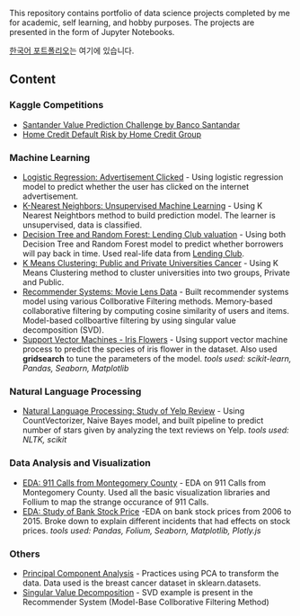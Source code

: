 This repository contains portfolio of data science projects completed by me for academic, self learning, and hobby purposes.
The projects are presented in the form of Jupyter Notebooks.

[한국어 포트폴리오]()는 여기에 있습니다.

## Content

### Kaggle Competitions
* [Santander Value Prediction Challenge by Banco Santandar]()
* [Home Credit Default Risk by Home Credit Group]()

### Machine Learning
* [Logistic Regression: Advertisement Clicked](https://github.com/RangDuk/data-science-portfolio/blob/master/Logistic%20Regression%20-%20Is%20the%20Advertisement%20Clicked.ipynb) - Using logistic regression model to predict whether the user has clicked on the internet advertisement.
* [K-Nearest Neighbors: Unsupervised Machine Learning](https://github.com/RangDuk/data-science-portfolio/blob/master/K%20Nearest%20Neighbors%20-%20Classified%20Dataset.ipynb) - Using K Nearest Neightbors method to build prediction model. The learner is unsupervised, data is classified.
* [Decision Tree and Random Forest: Lending Club valuation](https://github.com/RangDuk/data-science-portfolio/blob/master/Decision%20Trees%20and%20Random%20Forest%20-%20'Who%20wants%20my%20money'%20%20Lending%20Club.ipynb) - Using both Decision Tree and Random Forest model to predict whether borrowers will pay back in time. Used real-life data from [Lending Club](https://www.lendingclub.com/info/download-data.action).
* [K Means Clustering: Public and Private Universities Cancer](https://github.com/RangDuk/data-science-portfolio/blob/master/K%20Means%20Clustering%20Project%20.ipynb) - Using K Means Clustering method to cluster universities into two groups, Private and Public.
* [Recommender Systems: Movie Lens Data](https://github.com/RangDuk/data-science-portfolio/blob/master/Recommender%20Systems%20-%20Collaborative%20Filtering%20on%20Movie%20Lens%20Data%20Set.ipynb) - Built recommender systems model using various Collborative Filtering methods. Memory-based collaborative filtering by computing cosine similarity of users and items. Model-based collboartive filtering by using singular value decomposition (SVD).
* [Support Vector Machines - Iris Flowers](https://github.com/RangDuk/data-science-portfolio/blob/master/Support%20Vector%20Machines%20-%20Iris%20Flower%20Data%20Set.ipynb) - Using support vector machine process to predict the species of iris flower in the dataset. Also used **gridsearch** to tune the parameters of the model.
*tools used: scikit-learn, Pandas, Seaborn, Matplotlib*

### Natural Language Processing
* [Natural Language Processing: Study of Yelp Review](https://github.com/RangDuk/data-science-portfolio/blob/master/NLP%20-%20Yelp%20Review.ipynb) - Using CountVectorizer, Naive Bayes model, and built pipeline to predict number of stars given by analyzing the text reviews on Yelp.
*tools used: NLTK, scikit*

### Data Analysis and Visualization
* [EDA: 911 Calls from Montegomery County](https://github.com/RangDuk/data-science-portfolio/blob/master/EDA%20-%20911%20Calls%20from%20Montgomery%20County.ipynb) - EDA on 911 Calls from Montegomery County. Used all the basic visualization libraries and Follium to map the strange occurance of 911 Calls.
* [EDA: Study of Bank Stock Price](https://github.com/RangDuk/data-science-portfolio/blob/master/EDA%20-%20Bank%20Stock%20Price.ipynb) -EDA on bank stock prices from 2006 to 2015. Broke down to explain different incidents that had effects on stock prices.
*tools used: Pandas, Folium, Seaborn, Matplotlib, Plotly.js*

### Others
* [Principal Component Analysis](https://github.com/RangDuk/data-science-portfolio/blob/master/Principal%20Component%20Analysis.ipynb) - Practices using PCA to transform the data. Data used is the breast cancer dataset in sklearn.datasets.
* [Singular Value Decomposition](https://github.com/RangDuk/data-science-portfolio/blob/master/Recommender%20Systems%20-%20Collaborative%20Filtering%20on%20Movie%20Lens%20Data%20Set.ipynb) - SVD example is present in the Recommender System (Model-Base Collborative Filtering Method)
